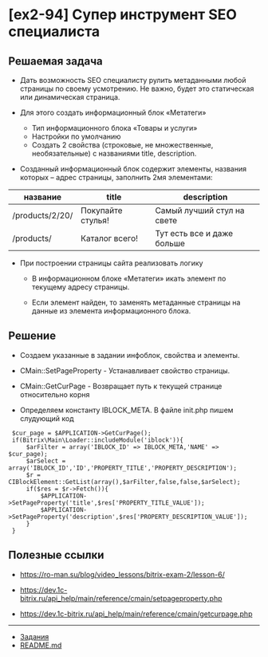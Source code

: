 # [ex2-94] Супер инструмент SEO специалиста

## Решаемая задача

* Дать возможность SEO специалисту рулить метаданными любой страницы по своему усмотрению. Не важно, будет это статическая или динамическая страница.

* Для этого создать информационный блок «Метатеги»
    * Тип информационного блока «Товары и услуги»
    * Настройки по умолчанию
    * Создать 2 свойства (строковые, не множественные, необязательные) с названиями title, description.
    
* Созданный информационный блок содержит элементы, названия которых – адрес страницы, заполнить 2мя элементами:

| название | title | description |
| ----- | ----- | ----- |
| /products/2/20/ | Покупайте стулья! | Самый лучший стул на свете |
| /products/ | Каталог всего! | Тут есть все и даже больше |

* При построении страницы сайта реализовать логику

    * В информационном блоке «Метатеги» икать элемент по текущему адресу страницы.
    
    * Если элемент найден, то заменять метаданные страницы на данные из элемента информационного блока.

## Решение

* Создаем указанные в задании инфоблок, свойства и элементы.

* CMain::SetPageProperty - Устанавливает свойство страницы.

* CMain::GetCurPage - Возвращает путь к текущей странице относительно корня

* Определяем константу IBLOCK_META. В файле init.php пишем слудующий код

```
 $cur_page = $APPLICATION->GetCurPage();
 if(Bitrix\Main\Loader::includeModule('iblock')){
     $arFilter = array('IBLOCK_ID' => IBLOCK_META,'NAME' => $cur_page);
     $arSelect = array('IBLOCK_ID','ID','PROPERTY_TITLE','PROPERTY_DESCRIPTION');
     $r = CIBlockElement::GetList(array(),$arFilter,false,false,$arSelect);
     if($res = $r->Fetch()){
         $APPLICATION->SetPageProperty('title',$res['PROPERTY_TITLE_VALUE']);
         $APPLICATION->SetPageProperty('description',$res['PROPERTY_DESCRIPTION_VALUE']);
     }
 }
```    

## Полезные ссылки

* https://ro-man.su/blog/video_lessons/bitrix-exam-2/lesson-6/

* https://dev.1c-bitrix.ru/api_help/main/reference/cmain/setpageproperty.php

* https://dev.1c-bitrix.ru/api_help/main/reference/cmain/getcurpage.php

____
* [Задания](tasks.md)
* [README.md](../../README.md)